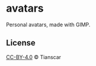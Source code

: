 # avatars
Personal avatars, made with GIMP.

## License
[CC-BY-4.0](https://github.com/Tianscar/avatars/blob/main/LICENSE) © Tianscar

